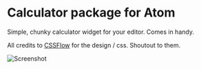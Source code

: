 # Calculator package for Atom

Simple, chunky calculator widget for your editor. Comes in handy.

All credits to [CSSFlow](http://www.cssflow.com/) for the design / css. Shoutout to them.

![Screenshot]()
